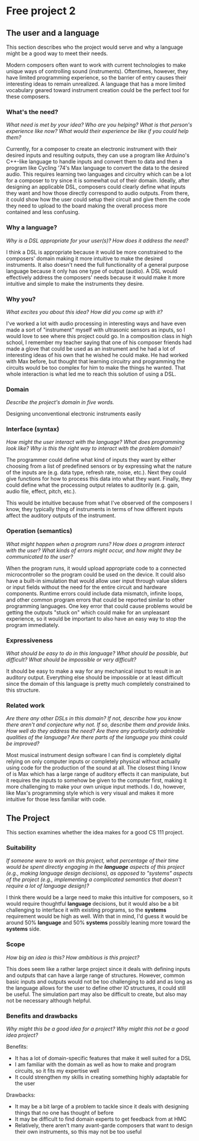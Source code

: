 # Free project 2

## The user and a language

This section describes who the project would serve and why a language might be a
good way to meet their needs.

Modern composers often want to work with current technologies to make unique
ways of controlling sound (instruments).
Oftentimes, however, they have limited programming experience, so the barrier
of entry causes their interesting ideas to remain unrealized.
A language that has a more limited vocabulary geared toward instrument creation
could be the perfect tool for these composers.

### What's the need?

_What need is met by your idea? Who are you helping? What is that person's
experience like now? What would their experience be like if you could help
them?_

Currently, for a composer to create an electronic instrument with their desired
inputs and resulting outputs, they can use a program like Arduino's C++-like
language to handle inputs and convert them to data and then a program like
Cycling '74's Max language to convert the data to the desired audio.
This requires learning two languages and circuitry which can be a lot for a
composer to try since it is somewhat out of their domain.
Ideally, after designing an applicable DSL, composers could clearly define what
inputs they want and how those directly correspond to audio outputs.
From there, it could show how the user could setup their circuit and give them
the code they need to upload to the board making the overall process more
contained and less confusing.

### Why a language?

_Why is a DSL appropriate for your user(s)? How does it address the need?_

I think a DSL is appropriate because it would be more constrained to the
composers' domain making it more intuitive to make the desired instruments.
It also doesn't need the full functionality of a general purpose language
because it only has one type of output (audio).
A DSL would effectively address the composers' needs because it would make it
more intuitive and simple to make the instruments they desire.

### Why you?

_What excites you about this idea? How did you come up with it?_

I've worked a lot with audio processing in interesting ways and have even made
a sort of "instrument" myself with ultrasonic sensors as inputs, so I would
love to see where this project could go.
In a composition class in high school, I remember my teacher saying that one of
his composer friends had made a glove that could be used as an instrument and
he had a lot of interesting ideas of his own that he wished he could make.
He had worked with Max before, but thought that learning circuitry and
programming the circuits would be too complex for him to make the things he
wanted.
That whole interaction is what led me to reach this solution of using a DSL.

### Domain

_Describe the project's domain in five words._

Designing unconventional electronic instruments easily

### Interface (syntax)

_How might the user interact with the language? What does programming look
like? Why is this the right way to interact with the problem domain?_

The programmer could define what kind of inputs they want by either choosing
from a list of predefined sensors or by expressing what the nature of the
inputs are (e.g. data type, refresh rate, noise, etc.).
Next they could give functions for how to process this data into what they want.
Finally, they could define what the processing output relates to auditorily
(e.g. gain, audio file, effect, pitch, etc.).

This would be intuitive because from what I've observed of the composers I know,
they typically thing of instruments in terms of how different inputs affect the
auditory outputs of the instrument.

### Operation (semantics)

_What might happen when a program runs? How does a program interact with the
user? What kinds of errors might occur, and how might they be communicated to
the user?_

When the program runs, it would upload appropriate code to a connected
microcontroller so the program could be used on the device.
It could also have a built-in simulation that would allow user input through
value sliders or input fields without the need for the entire circuit and
hardware components.
Runtime errors could include data mismatch, infinite loops, and other common
program errors that could be reported similar to other programming languages.
One key error that could cause problems would be getting the outputs "stuck on"
which could make for an unpleasant experience, so it would be important to also
have an easy way to stop the program immediately.

### Expressiveness

_What should be easy to do in this language? What should be possible, but
difficult? What should be impossible or very difficult?_

It should be easy to make a way for any mechanical input to result in an
auditory output.
Everything else should be impossible or at least difficult since the domain of
this language is pretty much completely constrained to this structure.

### Related work

_Are there any other DSLs in this domain? If not, describe how you know there
aren't and conjecture why not. If so, describe them and provide links. How well
do they address the need? Are there any particularly admirable qualities of the
language? Are there parts of the language you think could be improved?_

Most musical instrument design software I can find is completely digital
relying on only computer inputs or completely physical without actually using
code for the production of the sound at all.
The closest thing I know of is Max which has a large range of auditory effects
it can manipulate, but it requires the inputs to somehow be given to the
computer first, making it more challenging to make your own unique input methods.
I do, however, like Max's programming style which is very visual and makes it
more intuitive for those less familiar with code.

## The Project

This section examines whether the idea makes for a good CS 111 project.

### Suitability

_If someone were to work on this project, what percentage of their time would be
spent directly engaging in the **language** aspects of this project (e.g.,
making language design decisions), as opposed to "systems" aspects of the
project (e.g., implementing a complicated semantics that doesn't require a lot
of language design)?_

I think there would be a large need to make this intuitive for composers, so it
would require thoughtful **language** decisions, but it would also be a bit
challenging to interface it with existing programs, so the **systems**
requirement would be high as well.
With that in mind, I'd guess it would be around 50% **language** and 50%
**systems** possibly leaning more toward the **systems** side.

### Scope

_How big an idea is this? How ambitious is this project?_

This does seem like a rather large project since it deals with defining inputs
and outputs that can have a large range of structures.
However, common basic inputs and outputs would not be too challenging to add and
as long as the language allows for the user to define other IO structures, it
could still be useful.
The simulation part may also be difficult to create, but also may not be
necessary although helpful.

### Benefits and drawbacks

_Why might this be a good idea for a project? Why might this not be a good idea
project?_

Benefits:
* It has a lot of domain-specific features that make it well suited for a DSL
* I am familiar with the domain as well as how to make and program circuits, so
it fits my expertise well
* It could strengthen my skills in creating something highly adaptable for the user

Drawbacks:
* It may be a bit large of a problem to tackle since it deals with designing
things that no one has thought of before
* It may be difficult to find domain experts to get feedback from at HMC
* Relatively, there aren't many avant-garde composers that want to design their own instruments, so this may not be too useful
